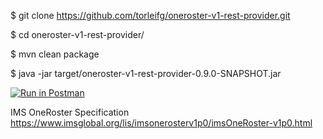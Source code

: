 $ git clone https://github.com/torleifg/oneroster-v1-rest-provider.git

$ cd oneroster-v1-rest-provider/

$ mvn clean package

$ java -jar target/oneroster-v1-rest-provider-0.9.0-SNAPSHOT.jar

[![Run in Postman](https://run.pstmn.io/button.svg)](https://app.getpostman.com/run-collection/9f581429d5acf579378a#?env%5BLocalhost%5D=W3siZW5hYmxlZCI6dHJ1ZSwia2V5IjoidXJsIiwidmFsdWUiOiJodHRwOi8vbG9jYWxob3N0OjgwODAiLCJ0eXBlIjoidGV4dCJ9XQ==)

IMS OneRoster Specification https://www.imsglobal.org/lis/imsonerosterv1p0/imsOneRoster-v1p0.html

